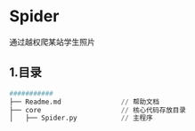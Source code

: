 # Spider
通过越权爬某站学生照片

## 1.目录
```python
###########
├── Readme.md               // 帮助文档 
├── core                    // 核心代码存放目录
│   ├── Spider.py           // 主程序
```
